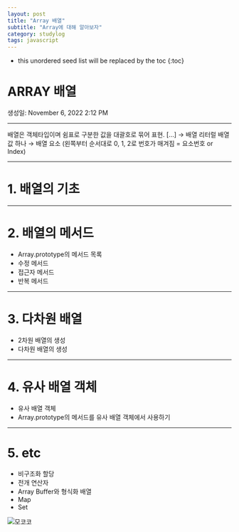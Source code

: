 ```yaml
---
layout: post
title: "Array 배열"
subtitle: "Array에 대해 알아보자"
category: studylog
tags: javascript
---
```

*  this unordered seed list will be replaced by the toc
{:toc}

# ARRAY 배열

생성일: November 6, 2022 2:12 PM

---

배열은 객체타입이며 쉼표로 구분한 값을 대괄호로 묶어 표현.
[…] → 배열 리터럴
배열 값 하나 → 배열 요소 (왼쪽부터 순서대로 0, 1, 2로 번호가 매겨짐 = 요소번호 or Index)

---

# 1. 배열의 기초

---

# 2. 배열의 메서드

- Array.prototype의 메서드 목록
- 수정 메서드
- 접근자 메서드
- 반복 메서드

---

# 3. 다차원 배열

- 2차원 배열의 생성
- 다차원 배열의 생성

---

# 4. 유사 배열 객체

- 유사 배열 객체
- Array.prototype의 메서드를 유사 배열 객체에서 사용하기

---

# 5. etc

- 비구조화 할당
- 전개 연산자
- Array Buffer와 형식화 배열
- Map
- Set

![모코코](../../../assets/img/2022/2022-12-15/mokoko.png)